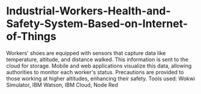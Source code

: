 # Industrial-Workers-Health-and-Safety-System-Based-on-Internet-of-Things
Workers' shoes are equipped with sensors that capture data like temperature, altitude, and distance walked. This information is sent to the cloud for storage. Mobile and web applications visualize this data, allowing authorities to monitor each worker's status. Precautions are provided to those working at higher altitudes, enhancing their safety.
Tools used: Wokwi Simulator, IBM Watson, IBM Cloud, Node Red
